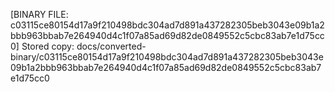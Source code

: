 [BINARY FILE: c03115ce80154d17a9f210498bdc304ad7d891a437282305beb3043e09b1a2bbb963bbab7e264940d4c1f07a85ad69d82de0849552c5cbc83ab7e1d75cc0]
Stored copy: docs/converted-binary/c03115ce80154d17a9f210498bdc304ad7d891a437282305beb3043e09b1a2bbb963bbab7e264940d4c1f07a85ad69d82de0849552c5cbc83ab7e1d75cc0
